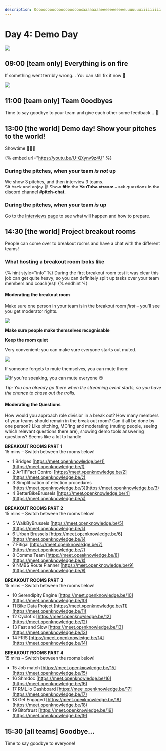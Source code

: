 ```yaml
---
description: Ooooooooooooooooooooooaaaaaaaaeeeeeeeeeeeuuuuuuuiiiiiiiii
---
```


# Day 4: Demo Day

![](../../../.gitbook/assets/screenshot-2020-07-26-at-19.04.03.png)

## 09:00 \[team only\] Everything is on fire

If something went terribly wrong... You can still fix it now 😬

![](../../../.gitbook/assets/elmo.gif)

## 11:00 \[team only\] Team Goodbyes

Time to say goodbye to your team and give each other some feedback... 🥰

## 13:00 \[the world\] Demo day! Show your pitches to the world!

Showtime 🤹🏾‍♀️

{% embed url="https://youtu.be/U-QXynv9z4U" %}

### During the pitches, when your team _is not_ up

We show 3 pitches, and then interview 3 teams.  
Sit back and enjoy 🤩! Show ♥️in the **YouTube stream** – ask questions in the discord channel **\#pitch-chat**.

### During the pitches, when your team _is_ up

Go to the [Interviews page](interviews.md) to see what will happen and how to prepare.

## 14:30 \[the world\] Project breakout rooms

People can come over to breakout rooms and have a chat with the different teams!

### **What hosting a breakout room looks like**

{% hint style="info" %}
During the first breakout room test it was clear this job can get quite heavy; so you can definitely split up tasks over your team members and coach\(es\)!
{% endhint %}

#### Moderating the breakout room

Make sure one person in your team is in the breakout room _first –_ you'll see you get moderator rights.

![](../../../.gitbook/assets/screenshot-2020-07-26-at-20.55.15.png)

**Make sure people make themselves recognisable**

**Keep the room quiet**

Very convenient: you can make sure everyone starts out muted.

![](../../../.gitbook/assets/screenshot-2020-07-26-at-20.57.35.png)

If someone forgets to mute themselves, you can mute them:  


![If you&apos;re speaking, you can mute everyone &#x1F60F;](../../../.gitbook/assets/screenshot-2020-07-26-at-20.58.13.png)

_Tip: You can already go there when the streaming event starts, so you have the chance to chase out the trolls._

#### Moderating the Questions

How would you approach role division in a break out? How many members of your teams should remain in the break out room? Can it all be done by one person? Like pitching, MC'ing and moderating \(muting people, seeing which relevant questions there are\), showing demo tools answering questions? Seems like a lot to handle





**BREAKOUT ROOMS PART 1**  
15 mins – Switch between the rooms below!

* 1 Bridges [https://meet.openknowledge.be/1](https://meet.openknowledge.be/1)
* 2 ArTIFFact Control [https://meet.openknowledge.be/2](https://meet.openknowledge.be/2)
* 3 Simplification of election procedures [https://meet.openknowledge.be/3](https://meet.openknowledge.be/3)
* 4 BetterBikeBrussels [https://meet.openknowledge.be/4](https://meet.openknowledge.be/4)

**BREAKOUT ROOMS PART 2**  
15 mins – Switch between the rooms below!

* 5 WalkByBrussels [https://meet.openknowledge.be/5](https://meet.openknowledge.be/5)
* 6 Urban Brussels [https://meet.openknowledge.be/6](https://meet.openknowledge.be/6)
* 7 Fitigai [https://meet.openknowledge.be/7](https://meet.openknowledge.be/7)
* 8 Comms Team [https://meet.openknowledge.be/8](https://meet.openknowledge.be/8)
* 9 NMBS Route Planner [https://meet.openknowledge.be/9](https://meet.openknowledge.be/9)

**BREAKOUT ROOMS PART 3**  
15 mins – Switch between the rooms below!

* 10 Serendipity Engine [https://meet.openknowledge.be/10](https://meet.openknowledge.be/10)
* 11 Bike Data Project [https://meet.openknowledge.be/11](https://meet.openknowledge.be/11)
* 12 Cyclofix [https://meet.openknowledge.be/12](https://meet.openknowledge.be/12)
* 13 Fast and Slow [https://meet.openknowledge.be/13](https://meet.openknowledge.be/13)
* 14 FRIS [https://meet.openknowledge.be/14](https://meet.openknowledge.be/14)

**BREAKOUT ROOMS PART 4**  
15 mins – Switch between the rooms below!

* 15 Job match [https://meet.openknowledge.be/15](https://meet.openknowledge.be/15)
* 16 Shmdoc [https://meet.openknowledge.be/16](https://meet.openknowledge.be/16)
* 17 RML.io Dashboard [https://meet.openknowledge.be/17](https://meet.openknowledge.be/17)
* 18 Get Engaged [https://meet.openknowledge.be/18](https://meet.openknowledge.be/18)
* 19 Bitoftrust [https://meet.openknowledge.be/19](https://meet.openknowledge.be/19)

## 15:30 \[all teams\] Goodbye...

Time to say goodbye to everyone!

